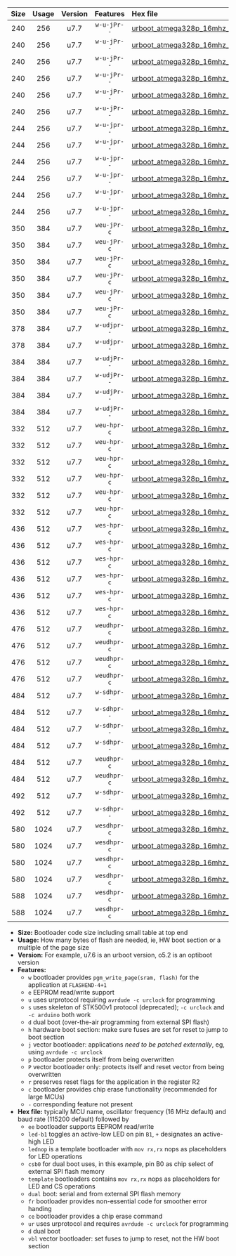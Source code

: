|Size|Usage|Version|Features|Hex file|
|:-:|:-:|:-:|:-:|:--|
|240|256|u7.7|`w-u-jPr--`|[urboot_atmega328p_16mhz_38400bps_led+b1_ur_vbl.hex](https://raw.githubusercontent.com/stefanrueger/urboot.hex/main/mcus/atmega328p/fcpu_16mhz/38400_bps/urboot_atmega328p_16mhz_38400bps_led+b1_ur_vbl.hex)|
|240|256|u7.7|`w-u-jPr--`|[urboot_atmega328p_16mhz_38400bps_led+b5_ur_vbl.hex](https://raw.githubusercontent.com/stefanrueger/urboot.hex/main/mcus/atmega328p/fcpu_16mhz/38400_bps/urboot_atmega328p_16mhz_38400bps_led+b5_ur_vbl.hex)|
|240|256|u7.7|`w-u-jPr--`|[urboot_atmega328p_16mhz_38400bps_led+d5_ur_vbl.hex](https://raw.githubusercontent.com/stefanrueger/urboot.hex/main/mcus/atmega328p/fcpu_16mhz/38400_bps/urboot_atmega328p_16mhz_38400bps_led+d5_ur_vbl.hex)|
|240|256|u7.7|`w-u-jPr--`|[urboot_atmega328p_16mhz_38400bps_led-b1_ur_vbl.hex](https://raw.githubusercontent.com/stefanrueger/urboot.hex/main/mcus/atmega328p/fcpu_16mhz/38400_bps/urboot_atmega328p_16mhz_38400bps_led-b1_ur_vbl.hex)|
|240|256|u7.7|`w-u-jPr--`|[urboot_atmega328p_16mhz_38400bps_led-d5_ur_vbl.hex](https://raw.githubusercontent.com/stefanrueger/urboot.hex/main/mcus/atmega328p/fcpu_16mhz/38400_bps/urboot_atmega328p_16mhz_38400bps_led-d5_ur_vbl.hex)|
|240|256|u7.7|`w-u-jPr--`|[urboot_atmega328p_16mhz_38400bps_lednop_ur_vbl.hex](https://raw.githubusercontent.com/stefanrueger/urboot.hex/main/mcus/atmega328p/fcpu_16mhz/38400_bps/urboot_atmega328p_16mhz_38400bps_lednop_ur_vbl.hex)|
|244|256|u7.7|`w-u-jpr--`|[urboot_atmega328p_16mhz_38400bps_led+b1_fr_ur_vbl.hex](https://raw.githubusercontent.com/stefanrueger/urboot.hex/main/mcus/atmega328p/fcpu_16mhz/38400_bps/urboot_atmega328p_16mhz_38400bps_led+b1_fr_ur_vbl.hex)|
|244|256|u7.7|`w-u-jpr--`|[urboot_atmega328p_16mhz_38400bps_led+b5_fr_ur_vbl.hex](https://raw.githubusercontent.com/stefanrueger/urboot.hex/main/mcus/atmega328p/fcpu_16mhz/38400_bps/urboot_atmega328p_16mhz_38400bps_led+b5_fr_ur_vbl.hex)|
|244|256|u7.7|`w-u-jpr--`|[urboot_atmega328p_16mhz_38400bps_led+d5_fr_ur_vbl.hex](https://raw.githubusercontent.com/stefanrueger/urboot.hex/main/mcus/atmega328p/fcpu_16mhz/38400_bps/urboot_atmega328p_16mhz_38400bps_led+d5_fr_ur_vbl.hex)|
|244|256|u7.7|`w-u-jpr--`|[urboot_atmega328p_16mhz_38400bps_led-b1_fr_ur_vbl.hex](https://raw.githubusercontent.com/stefanrueger/urboot.hex/main/mcus/atmega328p/fcpu_16mhz/38400_bps/urboot_atmega328p_16mhz_38400bps_led-b1_fr_ur_vbl.hex)|
|244|256|u7.7|`w-u-jpr--`|[urboot_atmega328p_16mhz_38400bps_led-d5_fr_ur_vbl.hex](https://raw.githubusercontent.com/stefanrueger/urboot.hex/main/mcus/atmega328p/fcpu_16mhz/38400_bps/urboot_atmega328p_16mhz_38400bps_led-d5_fr_ur_vbl.hex)|
|244|256|u7.7|`w-u-jpr--`|[urboot_atmega328p_16mhz_38400bps_lednop_fr_ur_vbl.hex](https://raw.githubusercontent.com/stefanrueger/urboot.hex/main/mcus/atmega328p/fcpu_16mhz/38400_bps/urboot_atmega328p_16mhz_38400bps_lednop_fr_ur_vbl.hex)|
|350|384|u7.7|`weu-jPr-c`|[urboot_atmega328p_16mhz_38400bps_ee_led+b1_fr_ce_ur_vbl.hex](https://raw.githubusercontent.com/stefanrueger/urboot.hex/main/mcus/atmega328p/fcpu_16mhz/38400_bps/urboot_atmega328p_16mhz_38400bps_ee_led+b1_fr_ce_ur_vbl.hex)|
|350|384|u7.7|`weu-jPr-c`|[urboot_atmega328p_16mhz_38400bps_ee_led+b5_fr_ce_ur_vbl.hex](https://raw.githubusercontent.com/stefanrueger/urboot.hex/main/mcus/atmega328p/fcpu_16mhz/38400_bps/urboot_atmega328p_16mhz_38400bps_ee_led+b5_fr_ce_ur_vbl.hex)|
|350|384|u7.7|`weu-jPr-c`|[urboot_atmega328p_16mhz_38400bps_ee_led+d5_fr_ce_ur_vbl.hex](https://raw.githubusercontent.com/stefanrueger/urboot.hex/main/mcus/atmega328p/fcpu_16mhz/38400_bps/urboot_atmega328p_16mhz_38400bps_ee_led+d5_fr_ce_ur_vbl.hex)|
|350|384|u7.7|`weu-jPr-c`|[urboot_atmega328p_16mhz_38400bps_ee_led-b1_fr_ce_ur_vbl.hex](https://raw.githubusercontent.com/stefanrueger/urboot.hex/main/mcus/atmega328p/fcpu_16mhz/38400_bps/urboot_atmega328p_16mhz_38400bps_ee_led-b1_fr_ce_ur_vbl.hex)|
|350|384|u7.7|`weu-jPr-c`|[urboot_atmega328p_16mhz_38400bps_ee_led-d5_fr_ce_ur_vbl.hex](https://raw.githubusercontent.com/stefanrueger/urboot.hex/main/mcus/atmega328p/fcpu_16mhz/38400_bps/urboot_atmega328p_16mhz_38400bps_ee_led-d5_fr_ce_ur_vbl.hex)|
|350|384|u7.7|`weu-jPr-c`|[urboot_atmega328p_16mhz_38400bps_ee_lednop_fr_ce_ur_vbl.hex](https://raw.githubusercontent.com/stefanrueger/urboot.hex/main/mcus/atmega328p/fcpu_16mhz/38400_bps/urboot_atmega328p_16mhz_38400bps_ee_lednop_fr_ce_ur_vbl.hex)|
|378|384|u7.7|`w-udjpr--`|[urboot_atmega328p_16mhz_38400bps_led+b1_csd5_dual_ur_vbl.hex](https://raw.githubusercontent.com/stefanrueger/urboot.hex/main/mcus/atmega328p/fcpu_16mhz/38400_bps/urboot_atmega328p_16mhz_38400bps_led+b1_csd5_dual_ur_vbl.hex)|
|378|384|u7.7|`w-udjpr--`|[urboot_atmega328p_16mhz_38400bps_template_dual_ur_vbl.hex](https://raw.githubusercontent.com/stefanrueger/urboot.hex/main/mcus/atmega328p/fcpu_16mhz/38400_bps/urboot_atmega328p_16mhz_38400bps_template_dual_ur_vbl.hex)|
|384|384|u7.7|`w-udjPr--`|[urboot_atmega328p_16mhz_38400bps_led+b1_csb0_dual_ur_vbl.hex](https://raw.githubusercontent.com/stefanrueger/urboot.hex/main/mcus/atmega328p/fcpu_16mhz/38400_bps/urboot_atmega328p_16mhz_38400bps_led+b1_csb0_dual_ur_vbl.hex)|
|384|384|u7.7|`w-udjPr--`|[urboot_atmega328p_16mhz_38400bps_led+d5_csb0_dual_ur_vbl.hex](https://raw.githubusercontent.com/stefanrueger/urboot.hex/main/mcus/atmega328p/fcpu_16mhz/38400_bps/urboot_atmega328p_16mhz_38400bps_led+d5_csb0_dual_ur_vbl.hex)|
|384|384|u7.7|`w-udjPr--`|[urboot_atmega328p_16mhz_38400bps_led-b1_csb0_dual_ur_vbl.hex](https://raw.githubusercontent.com/stefanrueger/urboot.hex/main/mcus/atmega328p/fcpu_16mhz/38400_bps/urboot_atmega328p_16mhz_38400bps_led-b1_csb0_dual_ur_vbl.hex)|
|384|384|u7.7|`w-udjPr--`|[urboot_atmega328p_16mhz_38400bps_led-d5_csb0_dual_ur_vbl.hex](https://raw.githubusercontent.com/stefanrueger/urboot.hex/main/mcus/atmega328p/fcpu_16mhz/38400_bps/urboot_atmega328p_16mhz_38400bps_led-d5_csb0_dual_ur_vbl.hex)|
|332|512|u7.7|`weu-hpr-c`|[urboot_atmega328p_16mhz_38400bps_ee_led+b1_fr_ce_ur.hex](https://raw.githubusercontent.com/stefanrueger/urboot.hex/main/mcus/atmega328p/fcpu_16mhz/38400_bps/urboot_atmega328p_16mhz_38400bps_ee_led+b1_fr_ce_ur.hex)|
|332|512|u7.7|`weu-hpr-c`|[urboot_atmega328p_16mhz_38400bps_ee_led+b5_fr_ce_ur.hex](https://raw.githubusercontent.com/stefanrueger/urboot.hex/main/mcus/atmega328p/fcpu_16mhz/38400_bps/urboot_atmega328p_16mhz_38400bps_ee_led+b5_fr_ce_ur.hex)|
|332|512|u7.7|`weu-hpr-c`|[urboot_atmega328p_16mhz_38400bps_ee_led+d5_fr_ce_ur.hex](https://raw.githubusercontent.com/stefanrueger/urboot.hex/main/mcus/atmega328p/fcpu_16mhz/38400_bps/urboot_atmega328p_16mhz_38400bps_ee_led+d5_fr_ce_ur.hex)|
|332|512|u7.7|`weu-hpr-c`|[urboot_atmega328p_16mhz_38400bps_ee_led-b1_fr_ce_ur.hex](https://raw.githubusercontent.com/stefanrueger/urboot.hex/main/mcus/atmega328p/fcpu_16mhz/38400_bps/urboot_atmega328p_16mhz_38400bps_ee_led-b1_fr_ce_ur.hex)|
|332|512|u7.7|`weu-hpr-c`|[urboot_atmega328p_16mhz_38400bps_ee_led-d5_fr_ce_ur.hex](https://raw.githubusercontent.com/stefanrueger/urboot.hex/main/mcus/atmega328p/fcpu_16mhz/38400_bps/urboot_atmega328p_16mhz_38400bps_ee_led-d5_fr_ce_ur.hex)|
|332|512|u7.7|`weu-hpr-c`|[urboot_atmega328p_16mhz_38400bps_ee_lednop_fr_ce_ur.hex](https://raw.githubusercontent.com/stefanrueger/urboot.hex/main/mcus/atmega328p/fcpu_16mhz/38400_bps/urboot_atmega328p_16mhz_38400bps_ee_lednop_fr_ce_ur.hex)|
|436|512|u7.7|`wes-hpr-c`|[urboot_atmega328p_16mhz_38400bps_ee_led+b1_fr_ce.hex](https://raw.githubusercontent.com/stefanrueger/urboot.hex/main/mcus/atmega328p/fcpu_16mhz/38400_bps/urboot_atmega328p_16mhz_38400bps_ee_led+b1_fr_ce.hex)|
|436|512|u7.7|`wes-hpr-c`|[urboot_atmega328p_16mhz_38400bps_ee_led+b5_fr_ce.hex](https://raw.githubusercontent.com/stefanrueger/urboot.hex/main/mcus/atmega328p/fcpu_16mhz/38400_bps/urboot_atmega328p_16mhz_38400bps_ee_led+b5_fr_ce.hex)|
|436|512|u7.7|`wes-hpr-c`|[urboot_atmega328p_16mhz_38400bps_ee_led+d5_fr_ce.hex](https://raw.githubusercontent.com/stefanrueger/urboot.hex/main/mcus/atmega328p/fcpu_16mhz/38400_bps/urboot_atmega328p_16mhz_38400bps_ee_led+d5_fr_ce.hex)|
|436|512|u7.7|`wes-hpr-c`|[urboot_atmega328p_16mhz_38400bps_ee_led-b1_fr_ce.hex](https://raw.githubusercontent.com/stefanrueger/urboot.hex/main/mcus/atmega328p/fcpu_16mhz/38400_bps/urboot_atmega328p_16mhz_38400bps_ee_led-b1_fr_ce.hex)|
|436|512|u7.7|`wes-hpr-c`|[urboot_atmega328p_16mhz_38400bps_ee_led-d5_fr_ce.hex](https://raw.githubusercontent.com/stefanrueger/urboot.hex/main/mcus/atmega328p/fcpu_16mhz/38400_bps/urboot_atmega328p_16mhz_38400bps_ee_led-d5_fr_ce.hex)|
|436|512|u7.7|`wes-hpr-c`|[urboot_atmega328p_16mhz_38400bps_ee_lednop_fr_ce.hex](https://raw.githubusercontent.com/stefanrueger/urboot.hex/main/mcus/atmega328p/fcpu_16mhz/38400_bps/urboot_atmega328p_16mhz_38400bps_ee_lednop_fr_ce.hex)|
|476|512|u7.7|`weudhpr-c`|[urboot_atmega328p_16mhz_38400bps_ee_led+b1_csb0_dual_fr_ce_ur.hex](https://raw.githubusercontent.com/stefanrueger/urboot.hex/main/mcus/atmega328p/fcpu_16mhz/38400_bps/urboot_atmega328p_16mhz_38400bps_ee_led+b1_csb0_dual_fr_ce_ur.hex)|
|476|512|u7.7|`weudhpr-c`|[urboot_atmega328p_16mhz_38400bps_ee_led+d5_csb0_dual_fr_ce_ur.hex](https://raw.githubusercontent.com/stefanrueger/urboot.hex/main/mcus/atmega328p/fcpu_16mhz/38400_bps/urboot_atmega328p_16mhz_38400bps_ee_led+d5_csb0_dual_fr_ce_ur.hex)|
|476|512|u7.7|`weudhpr-c`|[urboot_atmega328p_16mhz_38400bps_ee_led-b1_csb0_dual_fr_ce_ur.hex](https://raw.githubusercontent.com/stefanrueger/urboot.hex/main/mcus/atmega328p/fcpu_16mhz/38400_bps/urboot_atmega328p_16mhz_38400bps_ee_led-b1_csb0_dual_fr_ce_ur.hex)|
|476|512|u7.7|`weudhpr-c`|[urboot_atmega328p_16mhz_38400bps_ee_led-d5_csb0_dual_fr_ce_ur.hex](https://raw.githubusercontent.com/stefanrueger/urboot.hex/main/mcus/atmega328p/fcpu_16mhz/38400_bps/urboot_atmega328p_16mhz_38400bps_ee_led-d5_csb0_dual_fr_ce_ur.hex)|
|484|512|u7.7|`w-sdhpr--`|[urboot_atmega328p_16mhz_38400bps_led+b1_csb0_dual_fr.hex](https://raw.githubusercontent.com/stefanrueger/urboot.hex/main/mcus/atmega328p/fcpu_16mhz/38400_bps/urboot_atmega328p_16mhz_38400bps_led+b1_csb0_dual_fr.hex)|
|484|512|u7.7|`w-sdhpr--`|[urboot_atmega328p_16mhz_38400bps_led+d5_csb0_dual_fr.hex](https://raw.githubusercontent.com/stefanrueger/urboot.hex/main/mcus/atmega328p/fcpu_16mhz/38400_bps/urboot_atmega328p_16mhz_38400bps_led+d5_csb0_dual_fr.hex)|
|484|512|u7.7|`w-sdhpr--`|[urboot_atmega328p_16mhz_38400bps_led-b1_csb0_dual_fr.hex](https://raw.githubusercontent.com/stefanrueger/urboot.hex/main/mcus/atmega328p/fcpu_16mhz/38400_bps/urboot_atmega328p_16mhz_38400bps_led-b1_csb0_dual_fr.hex)|
|484|512|u7.7|`w-sdhpr--`|[urboot_atmega328p_16mhz_38400bps_led-d5_csb0_dual_fr.hex](https://raw.githubusercontent.com/stefanrueger/urboot.hex/main/mcus/atmega328p/fcpu_16mhz/38400_bps/urboot_atmega328p_16mhz_38400bps_led-d5_csb0_dual_fr.hex)|
|484|512|u7.7|`weudhpr-c`|[urboot_atmega328p_16mhz_38400bps_ee_led+b1_csd5_dual_fr_ce_ur.hex](https://raw.githubusercontent.com/stefanrueger/urboot.hex/main/mcus/atmega328p/fcpu_16mhz/38400_bps/urboot_atmega328p_16mhz_38400bps_ee_led+b1_csd5_dual_fr_ce_ur.hex)|
|484|512|u7.7|`weudhpr-c`|[urboot_atmega328p_16mhz_38400bps_ee_template_dual_fr_ce_ur.hex](https://raw.githubusercontent.com/stefanrueger/urboot.hex/main/mcus/atmega328p/fcpu_16mhz/38400_bps/urboot_atmega328p_16mhz_38400bps_ee_template_dual_fr_ce_ur.hex)|
|492|512|u7.7|`w-sdhpr--`|[urboot_atmega328p_16mhz_38400bps_led+b1_csd5_dual_fr.hex](https://raw.githubusercontent.com/stefanrueger/urboot.hex/main/mcus/atmega328p/fcpu_16mhz/38400_bps/urboot_atmega328p_16mhz_38400bps_led+b1_csd5_dual_fr.hex)|
|492|512|u7.7|`w-sdhpr--`|[urboot_atmega328p_16mhz_38400bps_template_dual_fr.hex](https://raw.githubusercontent.com/stefanrueger/urboot.hex/main/mcus/atmega328p/fcpu_16mhz/38400_bps/urboot_atmega328p_16mhz_38400bps_template_dual_fr.hex)|
|580|1024|u7.7|`wesdhpr-c`|[urboot_atmega328p_16mhz_38400bps_ee_led+b1_csb0_dual_fr_ce.hex](https://raw.githubusercontent.com/stefanrueger/urboot.hex/main/mcus/atmega328p/fcpu_16mhz/38400_bps/urboot_atmega328p_16mhz_38400bps_ee_led+b1_csb0_dual_fr_ce.hex)|
|580|1024|u7.7|`wesdhpr-c`|[urboot_atmega328p_16mhz_38400bps_ee_led+d5_csb0_dual_fr_ce.hex](https://raw.githubusercontent.com/stefanrueger/urboot.hex/main/mcus/atmega328p/fcpu_16mhz/38400_bps/urboot_atmega328p_16mhz_38400bps_ee_led+d5_csb0_dual_fr_ce.hex)|
|580|1024|u7.7|`wesdhpr-c`|[urboot_atmega328p_16mhz_38400bps_ee_led-b1_csb0_dual_fr_ce.hex](https://raw.githubusercontent.com/stefanrueger/urboot.hex/main/mcus/atmega328p/fcpu_16mhz/38400_bps/urboot_atmega328p_16mhz_38400bps_ee_led-b1_csb0_dual_fr_ce.hex)|
|580|1024|u7.7|`wesdhpr-c`|[urboot_atmega328p_16mhz_38400bps_ee_led-d5_csb0_dual_fr_ce.hex](https://raw.githubusercontent.com/stefanrueger/urboot.hex/main/mcus/atmega328p/fcpu_16mhz/38400_bps/urboot_atmega328p_16mhz_38400bps_ee_led-d5_csb0_dual_fr_ce.hex)|
|588|1024|u7.7|`wesdhpr-c`|[urboot_atmega328p_16mhz_38400bps_ee_led+b1_csd5_dual_fr_ce.hex](https://raw.githubusercontent.com/stefanrueger/urboot.hex/main/mcus/atmega328p/fcpu_16mhz/38400_bps/urboot_atmega328p_16mhz_38400bps_ee_led+b1_csd5_dual_fr_ce.hex)|
|588|1024|u7.7|`wesdhpr-c`|[urboot_atmega328p_16mhz_38400bps_ee_template_dual_fr_ce.hex](https://raw.githubusercontent.com/stefanrueger/urboot.hex/main/mcus/atmega328p/fcpu_16mhz/38400_bps/urboot_atmega328p_16mhz_38400bps_ee_template_dual_fr_ce.hex)|

- **Size:** Bootloader code size including small table at top end
- **Usage:** How many bytes of flash are needed, ie, HW boot section or a multiple of the page size
- **Version:** For example, u7.6 is an urboot version, o5.2 is an optiboot version
- **Features:**
  + `w` bootloader provides `pgm_write_page(sram, flash)` for the application at `FLASHEND-4+1`
  + `e` EEPROM read/write support
  + `u` uses urprotocol requiring `avrdude -c urclock` for programming
  + `s` uses skeleton of STK500v1 protocol (deprecated); `-c urclock` and `-c arduino` both work
  + `d` dual boot (over-the-air programming from external SPI flash)
  + `h` hardware boot section: make sure fuses are set for reset to jump to boot section
  + `j` vector bootloader: applications *need to be patched externally*, eg, using `avrdude -c urclock`
  + `p` bootloader protects itself from being overwritten
  + `P` vector bootloader only: protects itself and reset vector from being overwritten
  + `r` preserves reset flags for the application in the register R2
  + `c` bootloader provides chip erase functionality (recommended for large MCUs)
  + `-` corresponding feature not present
- **Hex file:** typically MCU name, oscillator frequency (16 MHz default) and baud rate (115200 default) followed by
  + `ee` bootloader supports EEPROM read/write
  + `led-b1` toggles an active-low LED on pin `B1`, `+` designates an active-high LED
  + `lednop` is a template bootloader with `mov rx,rx` nops as placeholders for LED operations
  + `csb0` for dual boot uses, in this example, pin B0 as chip select of external SPI flash memory
  + `template` bootloaders contains `mov rx,rx` nops as placeholders for LED and CS operations
  + `dual` boot: serial and from external SPI flash memory
  + `fr` bootloader provides non-essential code for smoother error handing
  + `ce` bootloader provides a chip erase command
  + `ur` uses urprotocol and requires `avrdude -c urclock` for programming
  + `d` dual boot
  + `vbl` vector bootloader: set fuses to jump to reset, not the HW boot section
